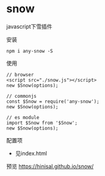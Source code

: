 # snow
javascript下雪插件

安装

`npm i any-snow -S`

使用
```
// browser
<script src="./snow.js"></script>
new $Snow(options);

// commonjs
const $Snow = require('any-snow');
new $Snow(options);

// es module
import $Snow from '$Snow';
new $Snow(options);
```

配置项
* 见index.html

预览
https://hinisal.github.io/snow/
